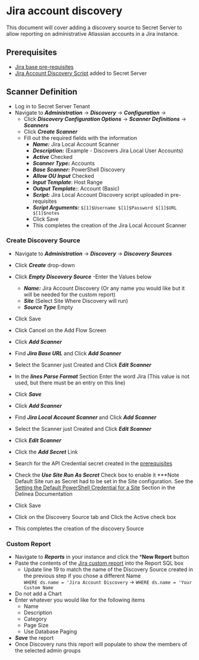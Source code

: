 # Jira account discovery

This document will cover adding a discovery source to Secret Server to allow reporting on administrative Atlassian accounts in a Jira instance. 

## Prerequisites
- [Jira base pre-requisites](../instructions.md)
- [Jira Account Discovery Script](./jira-account-discovery.ps1) added to Secret Server

## Scanner Definition

- Log in to Secret Server Tenant
- Navigate to ***Administration*** -> ***Discovery*** -> ***Configuration*** -> 
    - Click ***Discovery Configuration Options*** -> ***Scanner Definitions*** -> ***Scanners***
    - Click ***Create Scanner***
    - Fill out the required fields with the information
        - ***Name:*** Jira Local Account Scanner
        - ***Description:*** (Example - Discovers Jira Local User Accounts)
        - ***Active*** Checked
        - ***Scanner Type:***  Accounts
        - ***Base Scanner:*** PowerShell Discovery
        - ***Allow OU Input*** Checked
        - ***Input Template***: Host Range 
        - ***Output Template:***: Account (Basic) 
        - ***Script:*** Jira Local Account Discovery script uploaded in pre-requisites
        - ***Script Arguments:*** ```$[1]$Username $[1]$Password $[1]$URL $[1]$notes ```
        - Click Save
        - This completes the creation of the Jira Local Account Scanner

### Create Discovery Source

- Navigate to ***Administration*** -> ***Discovery*** -> ***Discovery Sources***
- Click ***Create*** drop-down
- Click ***Empty Discovery Source***
-Enter the Values below
    - ***Name:*** Jira Account Discovery  (Or any name you would like but it will be needed for the custom report)
    - ***Site*** (Select Site Where Discovery will run) 
    - ***Source Type*** Empty
- Click Save
- Click Cancel on the Add Flow Screen
- Click ***Add Scanner***
- Find ***Jira Base URL*** and Click ***Add Scanner***
- Select the Scanner just Created and Click ***Edit Scanner*** 
- In the ***lines Parse Format*** Section Enter the word Jira (This value is not used, but there must be an entry on this line)
- Click ***Save***

- Click ***Add Scanner***
- Find ***Jira Local Account Scanner*** and Click ***Add Scanner***
- Select the Scanner just Created and Click ***Edit Scanner***
- Click ***Edit Scanner***
- Click the ***Add Secret*** Link
- Search for the API Credential secret created in the [prerequisites](../instructions.md)
- Check the ***Use Site Run As Secret*** Check box to enable it
    ***Note Default Site run as Secret had to be set in the Site configuration.
    See the [Setting the Default PowerShell Credential for a Site](https://docs.delinea.com/online-help/secret-server/authentication/secret-based-credentials-for-scripts/index.htm) Section in the Delinea Documentation
- Click Save
- Click on the Discovery Source tab and Click the Active check box
- This completes the creation of the discovery Source

### Custom Report

- Navigate to ***Reports*** in your instance and click the ***New Report** button
- Paste the contents of the [Jira custom report](./Jira-additional-data-report.sql) into the Report SQL box
  - Update line 19 to match the name of the Discovery Source created in the previous step if you chose a different Name  
    `WHERE ds.name = 'Jira Account Discovery` -> `WHERE ds.name = 'Your Custom Name`
- Do not add a Chart
- Enter whatever you would like for the following items
  - Name 
  - Description
  - Category
  - Page Size
  - Use Database Paging
- ***Save*** the report
- Once Discovery runs this report will populate to show the members of the selected admin groups
